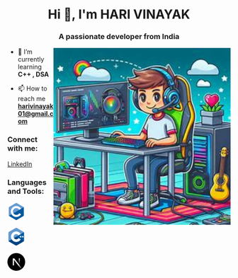 <h1 align="center">Hi 👋, I'm HARI VINAYAK</h1>
<h3 align="center">A passionate developer from India</h3>
<img align="right" alt="Coding" width="400" src="https://github.com/BOT-HARI-01/BOT-HARI-01/blob/main/OIG.jpeg">

- 🌱 I’m currently learning **C++ , DSA**

- 📫 How to reach me **harivinayak01@gmail.com**

<h3 align="left">Connect with me:</h3>
<p align="left"> <a href="https://www.linkedin.com/in/geepalem-hari-vinayak-31a920257">LinkedIn</a>
</p>

<h3 align="left">Languages and Tools:</h3>
<p align="left"> <a href="https://www.cprogramming.com/" target="_blank" rel="noreferrer"> <img src="https://raw.githubusercontent.com/devicons/devicon/master/icons/c/c-original.svg" alt="c" width="40" height="40"/> </a> </p>
<p align="left"> <a href="https://cplusplus.com/reference/" target="_blank" rel="noreferrer"> <img src="https://raw.githubusercontent.com/devicons/devicon/master/icons/cplusplus/cplusplus-original.svg" alt="c" width="40" height="40"/> </a> </p>

<p align="left"> <a href="https://nextjs.org/" target="_blank" rel="noreferrer"> <img src="https://raw.githubusercontent.com/devicons/devicon/master/icons/nextjs/nextjs-original.svg" alt="c" width="40" height="40"/> </a> </p>

